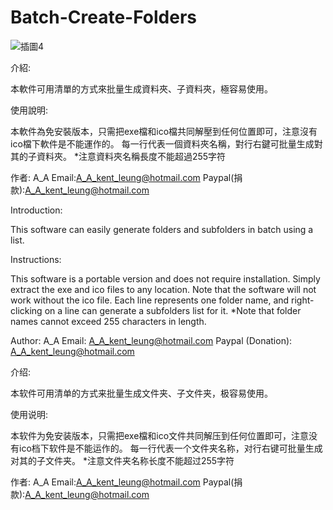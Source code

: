 # Batch-Create-Folders

![插圖4](https://user-images.githubusercontent.com/127014758/224528662-8bc52b8d-a2e1-468b-b2dc-e52429341e44.png)

介紹:

本軟件可用清單的方式來批量生成資料夾、子資料夾，極容易使用。

使用說明:

本軟件為免安裝版本，只需把exe檔和ico檔共同解壓到任何位置即可，注意沒有ico檔下軟件是不能運作的。
每一行代表一個資料夾名稱，對行右鍵可批量生成對其的子資料夾。
*注意資料夾名稱長度不能超過255字符

作者: A_A Email:[A_A_kent_leung@hotmail.com](mailto:A_A_kent_leung@hotmail.com) Paypal(捐款):[A_A_kent_leung@hotmail.com](mailto:A_A_kent_leung@hotmail.com)

Introduction:

This software can easily generate folders and subfolders in batch using a list.

Instructions:

This software is a portable version and does not require installation. Simply extract the exe and ico files to any location. Note that the software will not work without the ico file.
Each line represents one folder name, and right-clicking on a line can generate a subfolders list for it.
*Note that folder names cannot exceed 255 characters in length.

Author: A_A Email: [A_A_kent_leung@hotmail.com](mailto:A_A_kent_leung@hotmail.com) Paypal (Donation): [A_A_kent_leung@hotmail.com](mailto:A_A_kent_leung@hotmail.com)

介绍:

本软件可用清单的方式来批量生成文件夹、子文件夹，极容易使用。

使用说明:

本软件为免安装版本，只需把exe檔和ico文件共同解压到任何位置即可，注意没有ico档下软件是不能运作的。
每一行代表一个文件夹名称，对行右键可批量生成对其的子文件夹。
*注意文件夹名称长度不能超过255字符

作者: A_A Email:[A_A_kent_leung@hotmail.com](mailto:A_A_kent_leung@hotmail.com) Paypal(捐款):[A_A_kent_leung@hotmail.com](mailto:A_A_kent_leung@hotmail.com)
